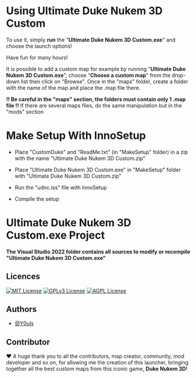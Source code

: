 # Using Ultimate Duke Nukem 3D Custom

To use it, simply **run** the "**Ultimate Duke Nukem 3D Custom.exe**" and choose the launch options!

Have fun for many hours!

It is possible to add a custom map for example by running "**Ultimate Duke Nukem 3D Custom.exe**", choose "**Choose a custom map**" from the drop-down list then click on "Browse". 
Once in the "maps" folder, create a folder with the name of the map and place the .map file there. 

**!! Be careful in the "maps" section, the folders must contain only 1 .map file !!**
If there are several maps files, do the same manipulation but in the "mods" section


# Make Setup With InnoSetup

- Place "CustomDuke" and "ReadMe.txt" (in "MakeSetup" folder) in a zip with the name "Ultimate Duke Nukem 3D Custom.zip"

- Place "Ultimate Duke Nukem 3D Custom.exe" in "MakeSetup" folder with "Ultimate Duke Nukem 3D Custom.zip"

- Run the "udnc.iss" file with InnoSetup

- Compile the setup


# Ultimate Duke Nukem 3D Custom.exe Project

**The Visual Studio 2022 folder contains all sources to modify or recompile "Ultimate Duke Nukem 3D Custom.exe"**


## Licences

[![MIT License](https://img.shields.io/badge/License-MIT-green.svg)](https://choosealicense.com/licenses/mit/)
[![GPLv3 License](https://img.shields.io/badge/License-GPL%20v3-yellow.svg)](https://opensource.org/licenses/)
[![AGPL License](https://img.shields.io/badge/license-AGPL-blue.svg)](http://www.gnu.org/licenses/agpl-3.0)


## Authors

- [@Y0uls](https://github.com/y0uls)


## Contributor

:heart: A huge thank you to all the contributors, map creator, community, mod developer and so on, for allowing me the creation of this launcher, bringing together all the best custom maps from this iconic game, **Duke Nukem 3D**!
